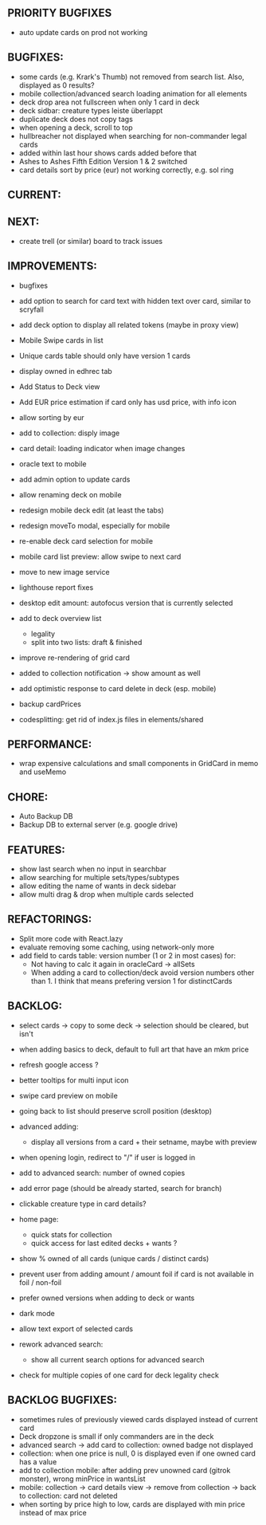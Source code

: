## PRIORITY BUGFIXES

- auto update cards on prod not working

## BUGFIXES:

- some cards (e.g. Krark's Thumb) not removed from search list. Also, displayed as 0 results?
- mobile collection/advanced search loading animation for all elements
- deck drop area not fullscreen when only 1 card in deck
- deck sidbar: creature types leiste überlappt
- duplicate deck does not copy tags
- when opening a deck, scroll to top
- hullbreacher not displayed when searching for non-commander legal cards
- added within last hour shows cards added before that
- Ashes to Ashes Fifth Edition Version 1 & 2 switched
- card details sort by price (eur) not working correctly, e.g. sol ring

## CURRENT:

## NEXT:

- create trell (or similar) board to track issues

## IMPROVEMENTS:

- bugfixes
- add option to search for card text with hidden text over card, similar to scryfall
- add deck option to display all related tokens (maybe in proxy view)
- Mobile Swipe cards in list
- Unique cards table should only have version 1 cards
- display owned in edhrec tab
- Add Status to Deck view
- Add EUR price estimation if card only has usd price, with info icon
- allow sorting by eur
- add to collection: disply image
- card detail: loading indicator when image changes
- oracle text to mobile
- add admin option to update cards
- allow renaming deck on mobile
- redesign mobile deck edit (at least the tabs)
- redesign moveTo modal, especially for mobile
- re-enable deck card selection for mobile
- mobile card list preview: allow swipe to next card
- move to new image service
- lighthouse report fixes
- desktop edit amount: autofocus version that is currently selected

- add to deck overview list
  - legality
  - split into two lists: draft & finished
- improve re-rendering of grid card
- added to collection notification -> show amount as well
- add optimistic response to card delete in deck (esp. mobile)
- backup cardPrices
- codesplitting: get rid of index.js files in elements/shared

## PERFORMANCE:

- wrap expensive calculations and small components in GridCard in memo and useMemo

## CHORE:

- Auto Backup DB
- Backup DB to external server (e.g. google drive)

## FEATURES:

- show last search when no input in searchbar
- allow searching for multiple sets/types/subtypes
- allow editing the name of wants in deck sidebar
- allow multi drag & drop when multiple cards selected

## REFACTORINGS:

- Split more code with React.lazy
- evaluate removing some caching, using network-only more
- add field to cards table: version number (1 or 2 in most cases) for:
  - Not having to calc it again in oracleCard -> allSets
  - When adding a card to collection/deck avoid version numbers other than 1. I think that means prefering version 1 for distinctCards

## BACKLOG:

- select cards -> copy to some deck -> selection should be cleared, but isn't
- when adding basics to deck, default to full art that have an mkm price

- refresh google access ?
- better tooltips for multi input icon
- swipe card preview on mobile
- going back to list should preserve scroll position (desktop)
- advanced adding:
  - display all versions from a card + their setname, maybe with preview
- when opening login, redirect to "/" if user is logged in
- add to advanced search: number of owned copies
- add error page (should be already started, search for branch)
- clickable creature type in card details?
- home page:
  - quick stats for collection
  - quick access for last edited decks + wants ?
- show % owned of all cards (unique cards / distinct cards)
- prevent user from adding amount / amount foil if card is not available in foil / non-foil
- prefer owned versions when adding to deck or wants
- dark mode
- allow text export of selected cards
- rework advanced search:
  - show all current search options for advanced search
- check for multiple copies of one card for deck legality check

## BACKLOG BUGFIXES:

- sometimes rules of previously viewed cards displayed instead of current card
- Deck dropzone is small if only commanders are in the deck
- advanced search -> add card to collection: owned badge not displayed
- collection: when one price is null, 0 is displayed even if one owned card has a value
- add to collection mobile: after adding prev unowned card (gitrok monster), wrong minPrice in wantsList
- mobile: collection -> card details view -> remove from collection -> back to collection: card not deleted
- when sorting by price high to low, cards are displayed with min price instead of max price
